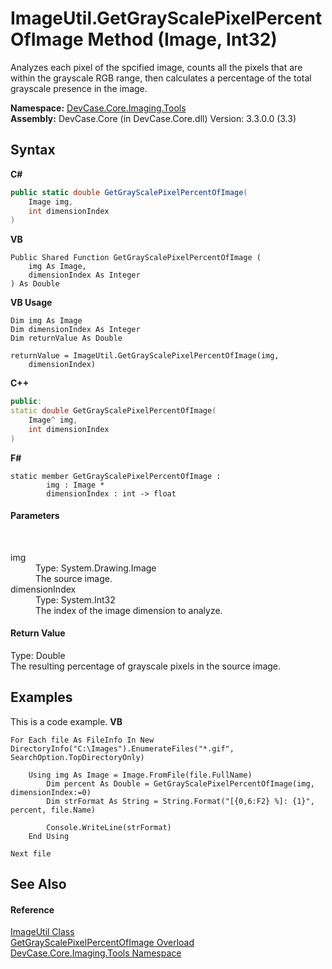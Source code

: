 # ImageUtil.GetGrayScalePixelPercentOfImage Method (Image, Int32)
 

Analyzes each pixel of the spcified image, counts all the pixels that are within the grayscale RGB range, then calculates a percentage of the total grayscale presence in the image.

**Namespace:**&nbsp;<a href="N_DevCase_Core_Imaging_Tools">DevCase.Core.Imaging.Tools</a><br />**Assembly:**&nbsp;DevCase.Core (in DevCase.Core.dll) Version: 3.3.0.0 (3.3)

## Syntax

**C#**<br />
``` C#
public static double GetGrayScalePixelPercentOfImage(
	Image img,
	int dimensionIndex
)
```

**VB**<br />
``` VB
Public Shared Function GetGrayScalePixelPercentOfImage ( 
	img As Image,
	dimensionIndex As Integer
) As Double
```

**VB Usage**<br />
``` VB Usage
Dim img As Image
Dim dimensionIndex As Integer
Dim returnValue As Double

returnValue = ImageUtil.GetGrayScalePixelPercentOfImage(img, 
	dimensionIndex)
```

**C++**<br />
``` C++
public:
static double GetGrayScalePixelPercentOfImage(
	Image^ img, 
	int dimensionIndex
)
```

**F#**<br />
``` F#
static member GetGrayScalePixelPercentOfImage : 
        img : Image * 
        dimensionIndex : int -> float 

```


#### Parameters
&nbsp;<dl><dt>img</dt><dd>Type: System.Drawing.Image<br />The source image.</dd><dt>dimensionIndex</dt><dd>Type: System.Int32<br />The index of the image dimension to analyze.</dd></dl>

#### Return Value
Type: Double<br />The resulting percentage of grayscale pixels in the source image.

## Examples
This is a code example. 
**VB**<br />
``` VB
For Each file As FileInfo In New DirectoryInfo("C:\Images").EnumerateFiles("*.gif", SearchOption.TopDirectoryOnly)

    Using img As Image = Image.FromFile(file.FullName)
        Dim percent As Double = GetGrayScalePixelPercentOfImage(img, dimensionIndex:=0)
        Dim strFormat As String = String.Format("[{0,6:F2} %]: {1}", percent, file.Name)

        Console.WriteLine(strFormat)
    End Using

Next file
```


## See Also


#### Reference
<a href="T_DevCase_Core_Imaging_Tools_ImageUtil">ImageUtil Class</a><br /><a href="Overload_DevCase_Core_Imaging_Tools_ImageUtil_GetGrayScalePixelPercentOfImage">GetGrayScalePixelPercentOfImage Overload</a><br /><a href="N_DevCase_Core_Imaging_Tools">DevCase.Core.Imaging.Tools Namespace</a><br />